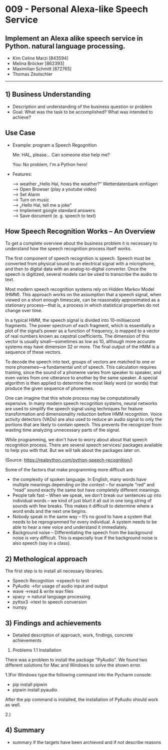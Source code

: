 # 009 - Personal Alexa-like Speech Service
## Implement an Alexa alike speech service in Python. natural language processing.


- Kim Celine Marzi [843594]
- Melina Bröcker [862393]
- Maximilian Schmitt [872765]
- Thomas Zeutschler

- - - -

## 1) Business Understanding 
- Description and understanding of the business question or problem
- Goal: What was the task to be accomplished? What was intended to achieve?

## Use Case 

- Example: program a Speech Regognition

  Me: HAL, please... Can someone else help me?

  You: No problem, I'm a Python hero!

- Features:

   --> weather „Hello Hal, hows the weather?“ Wetterdatenbank einfügen  
   --> Open Browser (play a youtube video)  
   --> Set Alarm  
   --> Turn on music  
   --> „Hello Hal, tell me a joke“  
   --> Implement google standard answers  
   --> Save document (e. g. speech to text)  


## How Speech Recognition Works – An Overview

To get a complete overview about the business problem it is necessary to understand how the speech recognition process itself works. 

The first component of speech recognition is speech. Speech must be converted from physical sound to an electrical signal with a microphone, and then to digital data with an analog-to-digital converter. Once the speech is digitized, several models can be used to transcribe the audio to text.

Most modern speech recognition systems rely on Hidden Markov Model (HMM). This approach works on the assumption that a speech signal, when viewed on a short enough timescale, can be reasonably approximated as a stationary process—that is, a process in which statistical properties do not change over time.

In a typical HMM, the speech signal is divided into 10-millisecond fragments. The power spectrum of each fragment, which is essentially a plot of the signal’s power as a function of frequency, is mapped to a vector of real numbers known as cepstral coefficients. The dimension of this vector is usually small—sometimes as low as 10, although more accurate systems may have dimension 32 or more. The final output of the HMM is a sequence of these vectors.

To decode the speech into text, groups of vectors are matched to one or more phonemes—a fundamental unit of speech. This calculation requires training, since the sound of a phoneme varies from speaker to speaker, and even varies from one utterance to another by the same speaker. A special algorithm is then applied to determine the most likely word (or words) that produce the given sequence of phonemes.

One can imagine that this whole process may be computationally expensive. In many modern speech recognition systems, neural networks are used to simplify the speech signal using techniques for feature transformation and dimensionality reduction before HMM recognition. Voice activity detectors (VADs) are also used to reduce an audio signal to only the portions that are likely to contain speech. This prevents the recognizer from wasting time analyzing unnecessary parts of the signal.

While programming, we don't have to worry about about that speech recognition process. There are several speech services/ packages available to help you with that. But we will talk about the packages later on. 

(Source: https://realpython.com/python-speech-recognition/) 


Some of the factors that make programming more difficult are 

- the complexity of spoken language. In English, many words have multiple meanings depending on the context – for example “red” and “read” sound exactly the same but have completely different meanings.
- People talk fast – When we speak, we don’t break our sentences up into individual words – we kind of just blurt it all out in one long string of sounds with few breaks. This makes it difficult to determine where a word ends and the next one begins.
- Nobody speak in the same way – It’s no good to have a system that needs to be reprogrammed for every individual. A system needs to be able to hear a new voice and understand it immediately.
- Background noise – Differentiating the speech from the background noise is very difficult. This is especially true if the background noise is also speech (say in a class).


## 2) Methological approach

The first step is to install all necessary libraries. 
 
- Speech Recognition ->speech to text  
- PyAudio ->for usage of audio input and output
- wave ->read & write wav files
- spacy -> natural language processing
- pyttsx3 ->text to speech conversion
- numpy


## 3) Findings and achievements
- Detailed description of approach, work, findings, concrete achievements 

1. Problems 
1.1 Installation 

There was a problem to install the package "PyAudio". We found two different solutions for Mac and Windows to solve the shown error. 


1.)For Windows type the following command into the Pycharm console:
- pip install pipwin
- pipwin install pyaudio

After the pip command is installed, the installation of PyAudio should work as well. 

2.)

## 4) Summary
- summary if the targets have been archieved and if not describe reasons 



